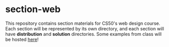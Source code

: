 # section-web

This repository contains section materials for CS50's web design course. Each section will be represented by its own directory, and each section will have **distribution** and **solution** directories. Some examples from class will be hosted [here](https://cjleggett.github.io/section-web/)!

